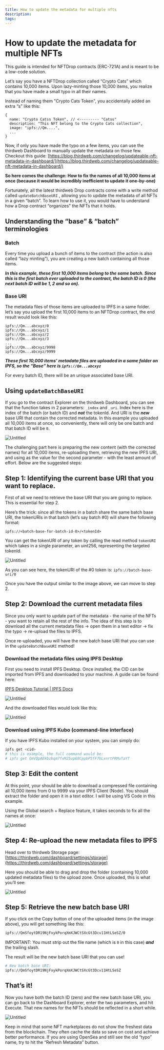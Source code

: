 ```yaml
---
title: How to update the metadata for multiple nfts
description:
tags:
---
```


# How to update the metadata for multiple NFTs

This guide is intended for NFTDrop contracts (ERC-721A) and is meant to be a low-code solution.

Let’s say you have a NFTDrop collection called “Crypto Cats” which contains 10,000 items. Upon lazy-minting those 10,000 items, you realize that you have made a small typo in all their names.

Instead of naming them "Crypto Cats Token", you accidentally added an extra “s” like this:

```tsx
{
  name: "Crypto Catss Token", // <--------- "Catss"
  description: "This NFT belong to the Crypto Cats collection",
  image: "ipfs://Qm....",
  ...
}
```

Now, if only you have made the typo on a few items, you can use the thirdweb Dashboard to manually update the metadata on those few. Checkout this guide: [https://blog.thirdweb.com/changelog/updateable-nft-metadata-in-dashboard/](https://blog.thirdweb.com/changelog/updateable-nft-metadata-in-dashboard/)  


**So here comes the challenge: How to fix the names of all 10,000 items at once (because it would be incredibly inefficient to update it one-by-one)**

Fortunately, all the latest thirdweb Drop contracts come with a write method called `updateBatchBaseURI` , allowing you to update the metadata of all NFTs in a given “batch”. To learn how to use it, you would have to understand how a Drop contract “organizes” the NFTs that it holds. 

## Understanding the “base” & “batch” terminologies

### Batch

Every time you upload a bunch of items to the contract (the action is also called “lazy minting”), you are creating a new batch containing all those items.

***In this example, these first 10,000 items belong to the same batch. Since this is the first batch ever uploaded to the contract, the batch ID is 0 (the next batch ID will be 1, 2 and so on).***

### Base URI

The metadata files of those items are uploaded to IPFS in a same folder. let’s say you upload the first 10,000 items to an NFTDrop contract, the end result would look like this:

```tsx
ipfs://Qm...abcxyz/0
ipfs://Qm...abcxyz/1
ipfs://Qm...abcxyz/2
ipfs://Qm...abcxyz/3
...
ipfs://Qm...abcxyz/9998
ipfs://Qm...abcxyz/9999
```

***These first 10,000 items’ metadata files are uploaded in a same folder on IPFS, so the “Base” here is `ipfs://Qm...abcxyz`***

For every batch ID, there will be an unique associated base URI.

## Using `updateBatchBaseURI`

If you go to the contract Explorer on the thirdweb Dashboard, you can see that the function takes in 2 parameters: `_index` and `_uri`. Index here is the index of the batch (or batch ID) and ***not*** the tokenId. And URI is the ***new*** base URI that contain the corrected metadata. In this example you uploaded all 10,000 items at once, so conveniently, there will only be one batch and that batch ID will be `0`.

![Untitled](/article_assets/update_multiple_nfts_metadata/Untitled.png)

The challenging part here is preparing the new content (with the corrected names) for all 10,000 items, re-uploading them, retrieving the new IPFS URI, and using as the value for the second parameter - with the least amount of effort. Below are the suggested steps:

## Step 1: Identifying the current base URI that you want to replace.

First of all we need to retrieve the base URI that you are going to replace. This is essential for step 2.

Here’s the trick: since all the tokens in a batch share the same batch base URI, the tokenURIs in that batch (let’s say batch #0) will share the following format:

```tsx
ipfs://<batch-base-for-batch-id-0>/<tokenId>
```

You can get the tokenURI of any token by calling the read method `tokenURI` which takes in a single parameter, an uint256, representing the targeted tokenId.

![Untitled](/article_assets/update_multiple_nfts_metadata/Untitled1.png)

As you can see here, the tokenURI of the #0 token is: `ipfs://batch-base-uri/0`

Once you have the output similar to the image above, we can move to step 2.

## Step 2: Download the current metadata files

Since you only want to update part of the metadata - the name of the NFTs - you want to retain all the rest of the info. The idea of this step is to download all the current metadata files → open them in a text editor → fix the typo → re-upload the files to IPFS. 

Once re-uploaded, you will have the new batch base URI that you can use in the `updateBatchBaseURI` method!

### Download the metadata files using IPFS Desktop

First you need to install IPFS Desktop. Once installed, the CID can be imported from IPFS and downloaded to your machine. A guide can be found here: 

[IPFS Desktop Tutorial | IPFS Docs](https://docs.ipfs.tech/how-to/desktop-app/#download)

![Untitled](/article_assets/update_multiple_nfts_metadata/Untitled2.png)

And the downloaded files would look like this:

![Untitled](/article_assets/update_multiple_nfts_metadata/Untitled3.png)

### Download using IPFS Kubo (command-line interface)

If you have IPFS Kubo installed on your system, you can simply do:

```bash
ipfs get <cid>
# this is example, the full command would be:
# ipfs get QmVQpAEkbzbqm7fxMJ5up68CppbP5fF7bLxnrtPRMuTaYT
```

## Step 3: Edit the content

At this point, your should be able to download a compressed file containing all 10,000 items from 0 to 9999 via your IPFS Client (Node). You should extract the folder and open it in a text editor. I will be using VS Code in this example.

Using the Global search + Replace feature, it takes seconds to fix all the names at once:

![Untitled](/article_assets/update_multiple_nfts_metadata/Untitled4.png)

## Step 4: Re-upload the new metadata files to IPFS

Head over to thirdweb Storage page: [https://thirdweb.com/dashboard/settings/storage](https://thirdweb.com/dashboard/settings/storage)

Here you should be able to drag and drop the folder (containing 10,000 updated metadata files) to the upload zone. Once uploaded, this is what you’ll see:

![Untitled](/article_assets/update_multiple_nfts_metadata/Untitled5.png)

## Step 5: Retrieve the new batch base URI

If you click on the Copy button of one of the uploaded items (in the image above), you will get something like this:

```bash
ipfs://QmSfoytDR19NjFxykPorqXmXJWCtSXcGt3Dcv11HtLSeSZ/0
```

IMPORTANT: You must strip out the file name (which is `0` in this case) ***and*** the trailing slash.

The result will be the new batch base URI that you can use!

```bash
# New batch base URI:
ipfs://QmSfoytDR19NjFxykPorqXmXJWCtSXcGt3Dcv11HtLSeSZ
```

## That’s it!

Now you have both the batch ID (zero) and the new batch base URI, you can go back to the Dashboard Explorer, enter the two parameters, and hit Execute. That new names for the NFTs should be reflected in a short while.

![Untitled](/article_assets/update_multiple_nfts_metadata/Untitled6.png)

Keep in mind that some NFT marketplaces do not show the freshest data from the blockchain. They often cache the data so save on cost and achieve better performance. If you are using OpenSea and still see the old “typo” name, try to hit the “Refresh Metadata” button.